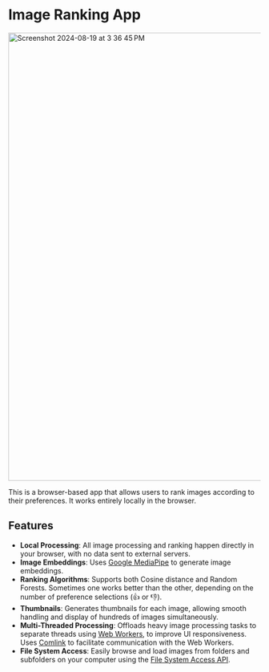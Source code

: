 # Image Ranking App

<img width="894" alt="Screenshot 2024-08-19 at 3 36 45 PM" src="https://github.com/user-attachments/assets/33770fc0-6038-400e-be97-a543f0360229">


This is a browser-based app that allows users to rank images according to their preferences. It works entirely locally in the browser.

## Features

- **Local Processing**: All image processing and ranking happen directly in your browser, with no data sent to external servers.
- **Image Embeddings**: Uses [Google MediaPipe](https://github.com/google-ai-edge/mediapipe) to generate image embeddings.
- **Ranking Algorithms**: Supports both Cosine distance and Random Forests. Sometimes one works better than the other, depending on the number of preference selections (👍 or 👎).
- **Thumbnails**: Generates thumbnails for each image, allowing smooth handling and display of hundreds of images simultaneously.
- **Multi-Threaded Processing**: Offloads heavy image processing tasks to separate threads using [Web Workers](https://developer.mozilla.org/en-US/docs/Web/API/Web_Workers_API), to improve UI responsiveness. Uses [Comlink](https://github.com/GoogleChromeLabs/comlink) to facilitate communication with the Web Workers.
- **File System Access**: Easily browse and load images from folders and subfolders on your computer using the [File System Access API](https://web.dev/file-system-access/).
